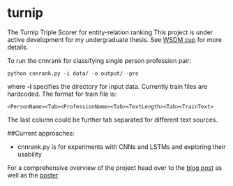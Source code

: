 # turnip

The Turnip Triple Scorer for entity-relation ranking
This project is under active development for my undergraduate thesis.
See [WSDM cup](http://www.wsdm-cup-2017.org/triple-scoring.html) for more details.

To run the cnnrank for classifying single person profession pair:

	python cnnrank.py -i data/ -o output/ -pro

where **-i** specifies the directory for input data.
Currently train files are hardcoded. The format for train file is:

`<PersonName><Tab><ProfessionName><Tab><TextLength><Tab><TrainText>`

The last column could be further tab separated for different text sources.

##Current approaches:

* cnnrank.py is for experiments with CNNs and LSTMs and exploring their usability

For a comprehensive overview of the project head over to the [blog post](blog.sumitasthana.net/ug-research-project) as well as the [poster](blog.sumitasthana.net/resources/ug_thesis_poster.pdf)
